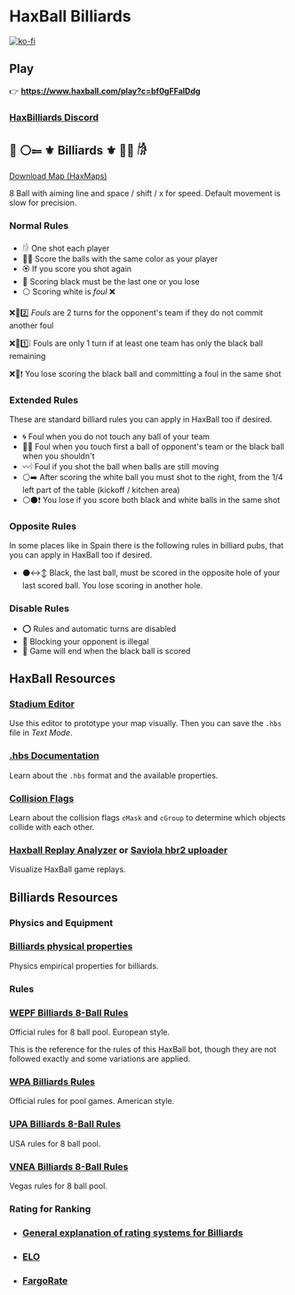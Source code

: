# HaxBall Billiards

[![ko-fi](https://www.ko-fi.com/img/githubbutton_sm.svg)](https://ko-fi.com/carleslc)

## Play

👉 **https://www.haxball.com/play?c=bf0gFFalDdg**

### **[HaxBilliards Discord](https://discord.gg/z6pH3hEWsf)**

## 🎱  ⚪️⩴ ⚜️ Billiards ⚜️ 🔴🔵 𓀙

[Download Map (HaxMaps)](https://haxmaps.com/map/13561)

8 Ball with aiming line and space / shift / x for speed.
Default movement is slow for precision.

### Normal Rules

- 𓀙 One shot each player
- 🔴🔵 Score the balls with the same color as your player
- 🏵 If you score you shot again
- 🎱 Scoring black must be the last one or you lose
- ⚪️ Scoring white is _foul_ ❌

❌🟰2️⃣ _Fouls_ are 2 turns for the opponent's team if they do not commit another foul

❌🟰1️⃣❕ Fouls are only 1 turn if at least one team has only the black ball remaining

❌🎱❗️ You lose scoring the black ball and committing a foul in the same shot

### Extended Rules

These are standard billiard rules you can apply in HaxBall too if desired.

- 🌀 Foul when you do not touch any ball of your team
- 🔘❔ Foul when you touch first a ball of opponent's team or the black ball when you shouldn't
- 〰️❕ Foul if you shot the ball when balls are still moving
- ⚪️➡️ After scoring the white ball you must shot to the right, from the 1/4 left part of the table (kickoff / kitchen area)
- ⚪️⚫️❗️ You lose if you score both black and white balls in the same shot

### Opposite Rules

In some places like in Spain there is the following rules in billiard pubs, that you can apply in HaxBall too if desired.

- ⚫️↔️↕️ Black, the last ball, must be scored in the opposite hole of your last scored ball. You lose scoring in another hole.

### Disable Rules

- ⭕️ Rules and automatic turns are disabled
- 🛑 Blocking your opponent is illegal
- 🎱 Game will end when the black ball is scored

## HaxBall Resources

### [Stadium Editor](https://haxball-stadium-editor.github.io/)

Use this editor to prototype your map visually. Then you can save the `.hbs` file in _Text Mode_.

### [.hbs Documentation](https://github.com/haxball/haxball-issues/wiki/Stadium-(.hbs)-File)

Learn about the `.hbs` format and the available properties.

### [Collision Flags](https://github.com/haxball/haxball-issues/wiki/Collision-Flags)

Learn about the collision flags `cMask` and `cGroup` to determine which objects collide with each other.

### [Haxball Replay Analyzer](https://haxball-replay-analyzer.github.io/) or [Saviola hbr2 uploader](https://hax.saviola.de/r/)

Visualize HaxBall game replays.

## Billiards Resources

### Physics and Equipment

### **[Billiards physical properties](https://billiards.colostate.edu/faq/physics/physical-properties/)**

Physics empirical properties for billiards.

### Rules

### **[WEPF Billiards 8-Ball Rules](http://www.wepf.org/docs/rules_2019.pdf)**

Official rules for 8 ball pool. European style.

This is the reference for the rules of this HaxBall bot, though they are not followed exactly and some variations are applied.

### [WPA Billiards Rules](https://wpapool.com/rules-of-play/)

Official rules for pool games. American style.

### [UPA Billiards 8-Ball Rules](https://upatour.com/8-ball-rules/)

USA rules for 8 ball pool.

### [VNEA Billiards 8-Ball Rules](http://www.vnea.com/8-ball-rules.aspx)

Vegas rules for 8 ball pool.

### Rating for Ranking

- ### [General explanation of rating systems for Billiards](https://www.facebook.com/notes/349271919741780/)

- ### [ELO](https://en.wikipedia.org/wiki/Elo_rating_system)

- ### [FargoRate](https://www.fargorate.com/)
